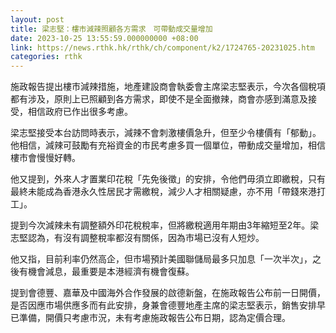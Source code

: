 ```yaml
---
layout: post
title: 梁志堅：樓市減辣照顧各方需求　可帶動成交量增加
date: 2023-10-25 13:55:59.000000000 +08:00
link: https://news.rthk.hk/rthk/ch/component/k2/1724765-20231025.htm
categories: rthk
---
```


施政報告提出樓市減辣措施，地產建設商會執委會主席梁志堅表示，今次各個稅項都有涉及，原則上已照顧到各方需求，即使不是全面撤辣，商會亦感到滿意及接受，相信政府已作出很多考慮。

梁志堅接受本台訪問時表示，減辣不會刺激樓價急升，但至少令樓價有「郁動」。他相信，減辣可鼓勵有充裕資金的市民考慮多買一個單位，帶動成交量增加，相信樓市會慢慢好轉。

他又提到，外來人才置業印花稅「先免後徵」的安排，令他們毋須立即繳稅，只有最終未能成為香港永久性居民才需繳稅，減少人才相關疑慮，亦不用「帶錢來港打工」。

提到今次減辣未有調整額外印花稅稅率，但將繳稅適用年期由3年縮短至2年。梁志堅認為，有沒有調整稅率都沒有關係，因為市場已沒有人短炒。

他又指，目前利率仍然高企，但市場預計美國聯儲局最多只加息「一次半次」，之後有機會減息，最重要是本港經濟有機會復蘇。

提到會德豐、嘉華及中國海外合作發展的啟德新盤，在施政報告公布前一日開價，是否因應市場供應多而有此安排，身兼會德豐地產主席的梁志堅表示，銷售安排早已準備，開價只考慮市況，未有考慮施政報告公布日期，認為定價合理。

